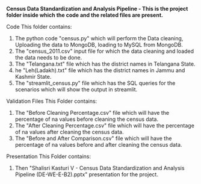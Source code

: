 **Census Data Standardization and Analysis Pipeline - This is the project folder inside which the code and the related files are present.**

Code
This folder contains:
1. The python code "census.py" which will perform the Data cleaning, Uploading the data to MongoDB, loading to MySQL from MongoDB.
2. The "census_2011.csv" input file for which the data cleaning and loaded the data needs to be done.
3. The "Telangana.txt" file which has the district names in Telangana State.
4. he "Leh(Ladakh).txt" file which has the district names in Jammu and Kashmir State.
5. The "streamlit_census.py" file which has the SQL queries for the scenarios which will show the output in streamlit.

Validation Files
This Folder contains:
1. The "Before Cleaning Percentage.csv" file which will have the percentage of na values before cleaning the census data.
2. The "After Cleaning Percentage.csv" file which will have the percentage of na values after cleaning the census data.
2. The "Before and After Comparison.csv" file which will have the percentage of na values before and after cleaning the census data.

Presentation
This Folder contains:
1. Then "Shalisri Kasturi V - Census Data Standardization and Analysis Pipeline (DE-WE-E-B2).pptx" presentation for the project.